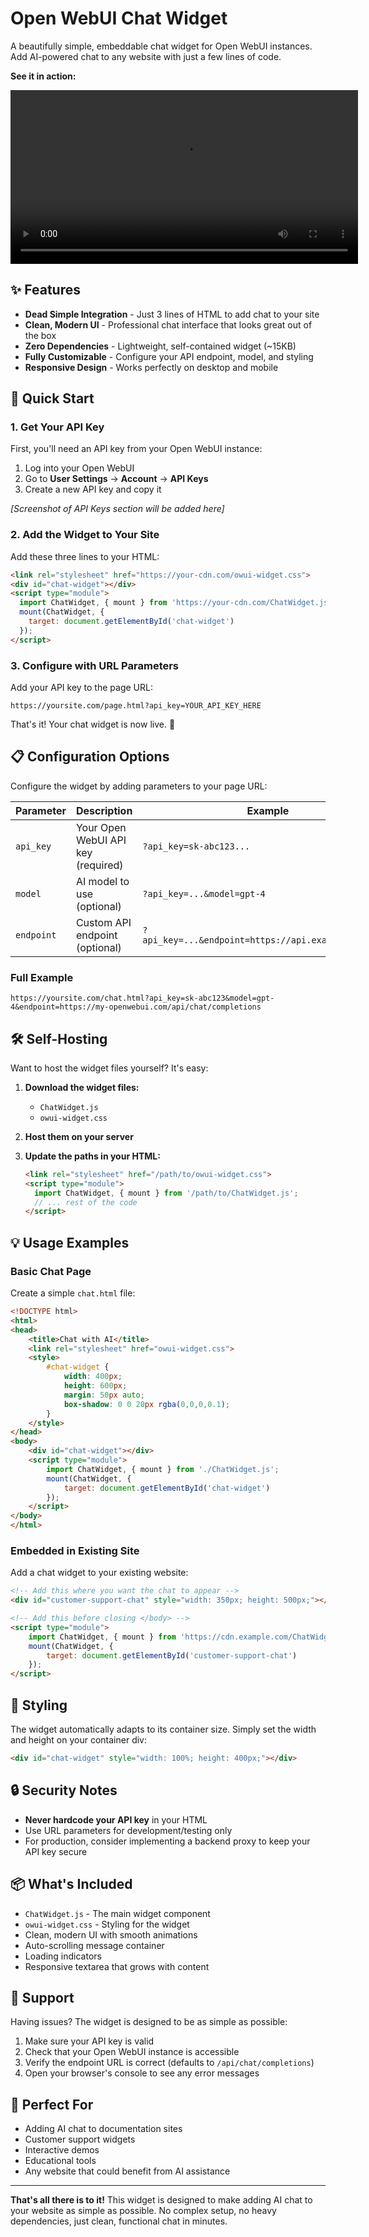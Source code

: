 # Open WebUI Chat Widget

A beautifully simple, embeddable chat widget for Open WebUI instances. Add AI-powered chat to any website with just a few lines of code.

**See it in action:**
<div align="center">
  <video width="556" src="https://github.com/user-attachments/assets/a82e80ac-4aa5-41bf-a780-605ce6fd2005"></video>
</div>

## ✨ Features

- **Dead Simple Integration** - Just 3 lines of HTML to add chat to your site
- **Clean, Modern UI** - Professional chat interface that looks great out of the box
- **Zero Dependencies** - Lightweight, self-contained widget (~15KB)
- **Fully Customizable** - Configure your API endpoint, model, and styling
- **Responsive Design** - Works perfectly on desktop and mobile

## 🚀 Quick Start

### 1. Get Your API Key

First, you'll need an API key from your Open WebUI instance:

1. Log into your Open WebUI
2. Go to **User Settings** → **Account** → **API Keys**
3. Create a new API key and copy it

*[Screenshot of API Keys section will be added here]*

### 2. Add the Widget to Your Site

Add these three lines to your HTML:

```html
<link rel="stylesheet" href="https://your-cdn.com/owui-widget.css">
<div id="chat-widget"></div>
<script type="module">
  import ChatWidget, { mount } from 'https://your-cdn.com/ChatWidget.js';
  mount(ChatWidget, {
    target: document.getElementById('chat-widget')
  });
</script>
```

### 3. Configure with URL Parameters

Add your API key to the page URL:

```
https://yoursite.com/page.html?api_key=YOUR_API_KEY_HERE
```

That's it! Your chat widget is now live. 🎉

## 📋 Configuration Options

Configure the widget by adding parameters to your page URL:

| Parameter | Description | Example |
|-----------|-------------|---------|
| `api_key` | Your Open WebUI API key (required) | `?api_key=sk-abc123...` |
| `model` | AI model to use (optional) | `?api_key=...&model=gpt-4` |
| `endpoint` | Custom API endpoint (optional) | `?api_key=...&endpoint=https://api.example.com/chat` |

### Full Example

```
https://yoursite.com/chat.html?api_key=sk-abc123&model=gpt-4&endpoint=https://my-openwebui.com/api/chat/completions
```

## 🛠️ Self-Hosting

Want to host the widget files yourself? It's easy:

1. **Download the widget files:**
   - `ChatWidget.js`
   - `owui-widget.css`

2. **Host them on your server**

3. **Update the paths in your HTML:**
   ```html
   <link rel="stylesheet" href="/path/to/owui-widget.css">
   <script type="module">
     import ChatWidget, { mount } from '/path/to/ChatWidget.js';
     // ... rest of the code
   </script>
   ```

## 💡 Usage Examples

### Basic Chat Page

Create a simple `chat.html` file:

```html
<!DOCTYPE html>
<html>
<head>
    <title>Chat with AI</title>
    <link rel="stylesheet" href="owui-widget.css">
    <style>
        #chat-widget {
            width: 400px;
            height: 600px;
            margin: 50px auto;
            box-shadow: 0 0 20px rgba(0,0,0,0.1);
        }
    </style>
</head>
<body>
    <div id="chat-widget"></div>
    <script type="module">
        import ChatWidget, { mount } from './ChatWidget.js';
        mount(ChatWidget, {
            target: document.getElementById('chat-widget')
        });
    </script>
</body>
</html>
```

### Embedded in Existing Site

Add a chat widget to your existing website:

```html
<!-- Add this where you want the chat to appear -->
<div id="customer-support-chat" style="width: 350px; height: 500px;"></div>

<!-- Add this before closing </body> -->
<script type="module">
    import ChatWidget, { mount } from 'https://cdn.example.com/ChatWidget.js';
    mount(ChatWidget, {
        target: document.getElementById('customer-support-chat')
    });
</script>
```

## 🎨 Styling

The widget automatically adapts to its container size. Simply set the width and height on your container div:

```html
<div id="chat-widget" style="width: 100%; height: 400px;"></div>
```

## 🔒 Security Notes

- **Never hardcode your API key** in your HTML
- Use URL parameters for development/testing only
- For production, consider implementing a backend proxy to keep your API key secure

## 📦 What's Included

- `ChatWidget.js` - The main widget component
- `owui-widget.css` - Styling for the widget
- Clean, modern UI with smooth animations
- Auto-scrolling message container
- Loading indicators
- Responsive textarea that grows with content

## 🤝 Support

Having issues? The widget is designed to be as simple as possible:

1. Make sure your API key is valid
2. Check that your Open WebUI instance is accessible
3. Verify the endpoint URL is correct (defaults to `/api/chat/completions`)
4. Open your browser's console to see any error messages

## 🎯 Perfect For

- Adding AI chat to documentation sites
- Customer support widgets
- Interactive demos
- Educational tools
- Any website that could benefit from AI assistance

---

**That's all there is to it!** This widget is designed to make adding AI chat to your website as simple as possible. No complex setup, no heavy dependencies, just clean, functional chat in minutes.
